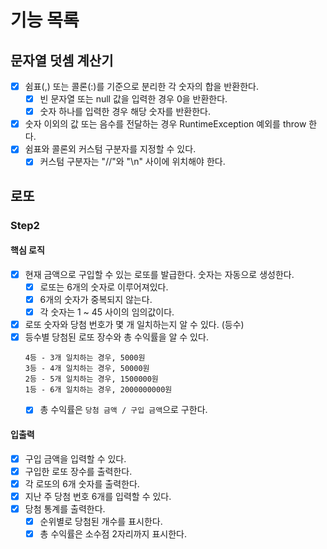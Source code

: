 # 기능 목록
## 문자열 덧셈 계산기
- [x] 쉼표(,) 또는 콜론(:)를 기준으로 분리한 각 숫자의 합을 반환한다.
  - [x] 빈 문자열 또는 null 값을 입력한 경우 0을 반환한다.
  - [x] 숫자 하나를 입력한 경우 해당 숫자를 반환한다.
- [x] 숫자 이외의 값 또는 음수를 전달하는 경우 RuntimeException 예외를 throw 한다.
- [x] 쉼표와 콜론외 커스텀 구분자를 지정할 수 있다.
  - [x] 커스텀 구분자는 "//"와 "\n" 사이에 위치해야 한다.

## 로또
### Step2
#### 핵심 로직
- [x] 현재 금액으로 구입할 수 있는 로또를 발급한다. 숫자는 자동으로 생성한다.
  - [x] 로또는 6개의 숫자로 이루어져있다.
  - [x] 6개의 숫자가 중복되지 않는다.
  - [x] 각 숫자는 1 ~ 45 사이의 임의값이다.
- [x] 로또 숫자와 당첨 번호가 몇 개 일치하는지 알 수 있다. (등수)
- [x] 등수별 당첨된 로또 장수와 총 수익률을 알 수 있다.
  ```
  4등 - 3개 일치하는 경우, 5000원
  3등 - 4개 일치하는 경우, 50000원
  2등 - 5개 일치하는 경우, 1500000원
  1등 - 6개 일치하는 경우, 2000000000원
  ```
  - [x] 총 수익률은 `당첨 금액 / 구입 금액`으로 구한다.

#### 입출력
- [x] 구입 금액을 입력할 수 있다.
- [x] 구입한 로또 장수를 출력한다.
- [x] 각 로또의 6개 숫자를 출력한다.
- [x] 지난 주 당첨 번호 6개를 입력할 수 있다.
- [x] 당첨 통계를 출력한다.
  - [x] 순위별로 당첨된 개수를 표시한다.
  - [x] 총 수익률은 소수점 2자리까지 표시한다.
